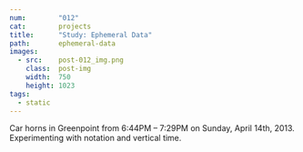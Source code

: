 ```yaml
---
num:        "012"
cat:        projects
title:      "Study: Ephemeral Data"
path:       ephemeral-data
images:
  - src:    post-012_img.png
    class:  post-img
    width:  750
    height: 1023
tags:
  - static
---
```

Car horns in Greenpoint from 6:44PM &ndash; 7:29PM on Sunday, April 14th, 2013. Experimenting with notation and vertical time.